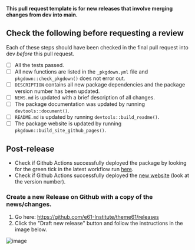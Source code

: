 **This pull request template is for new releases that involve merging changes from dev into main.**

## Check the following before requesting a review
Each of these steps should have been checked in the final pull request into dev _before_ this pull request.

- [ ] All the tests passed.
- [ ] All new functions are listed in the `_pkgdown.yml` file and `pkgdown::check_pkgdown()` does not error out.
- [ ] `DESCRIPTION` contains all new package dependencies and the package version number has been updated.
- [ ] `NEWS.md` is updated with a brief description of all changes.
- [ ] The package documentation was updated by running `devtools::document()`.
- [ ] `README.md` is updated by running `devtools::build_readme()`.
- [ ] The package website is updated by running `pkgdown::build_site_github_pages()`.

## Post-release

- Check if Github Actions successfully deployed the package by looking for the green tick in the latest workflow run [here](https://github.com/e61-Institute/theme61/actions).
- Check if Github Actions successfully deployed the [new website](https://e61-institute.github.io/theme61/) (look at the version number).

### Create a new Release on Github with a copy of the news/changes.

1. Go here: https://github.com/e61-Institute/theme61/releases
2. Click the "Draft new release" button and follow the instructions in the image below.

![image](https://github.com/user-attachments/assets/f29d55c6-0453-42ae-b5b4-2b8f513e1d4e)
